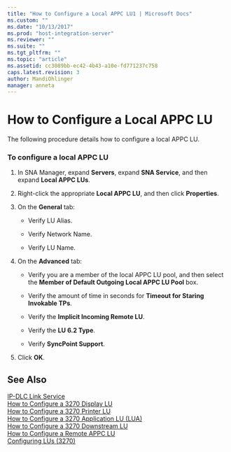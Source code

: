 ```yaml
---
title: "How to Configure a Local APPC LU1 | Microsoft Docs"
ms.custom: ""
ms.date: "10/13/2017"
ms.prod: "host-integration-server"
ms.reviewer: ""
ms.suite: ""
ms.tgt_pltfrm: ""
ms.topic: "article"
ms.assetid: cc3089bb-ec42-4b43-a10e-fd771237c758
caps.latest.revision: 3
author: MandiOhlinger
manager: anneta
---
```

# How to Configure a Local APPC LU
The following procedure details how to configure a local APPC LU.  
  
### To configure a local APPC LU  
  
1.  In SNA Manager, expand **Servers**, expand **SNA Service**, and then expand **Local APPC LUs**.  
  
2.  Right-click the appropriate **Local APPC LU**, and then click **Properties**.  
  
3.  On the **General** tab:  
  
    -   Verify LU Alias.  
  
    -   Verify Network Name.  
  
    -   Verify LU Name.  
  
4.  On the **Advanced** tab:  
  
    -   Verify you are a member of the local APPC LU pool, and then select the **Member of Default Outgoing Local APPC LU Pool** box.  
  
    -   Verify the amount of time in seconds for **Timeout for Staring Invokable TPs**.  
  
    -   Verify the **Implicit Incoming Remote LU**.  
  
    -   Verify the **LU 6.2 Type**.  
  
    -   Verify **SyncPoint Support**.  
  
5.  Click **OK**.  
  
## See Also  
 [IP-DLC Link Service](../Topic/IP-DLC%20Link%20Service1.md)   
 [How to Configure a 3270 Display LU](../core/how-to-configure-a-3270-display-lu.md)   
 [How to Configure a 3270 Printer LU](../core/how-to-configure-a-3270-printer-lu.md)   
 [How to Configure a 3270 Application LU (LUA)](../core/how-to-configure-a-3270-application-lu-lua.md)   
 [How to Configure a 3270 Downstream LU](../core/how-to-configure-a-3270-downstream-lu.md)   
 [How to Configure a Remote APPC LU](../core/how-to-configure-a-remote-appc-lu.md)   
 [Configuring LUs (3270)](../core/configuring-lus-3270.md)